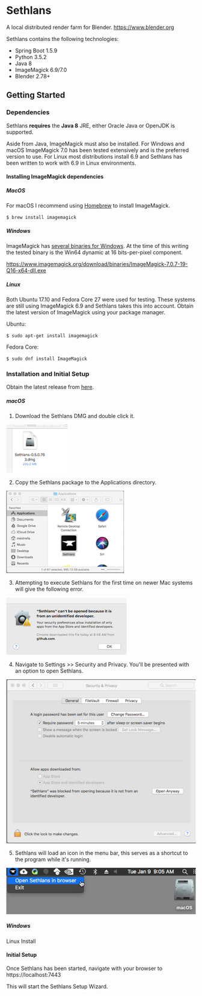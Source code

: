 
# Sethlans
A local distributed render farm for Blender. https://www.blender.org

Sethlans contains the following technologies:
 - Spring Boot 1.5.9
 - Python 3.5.2
 - Java 8
 - ImageMagick 6.9/7.0
 - Blender 2.78+
 
 
 ## Getting Started
### Dependencies
Sethlans **requires** the **Java 8** JRE, either Oracle Java or OpenJDK is supported.
 
Aside from Java, ImageMagick must also be installed.  For Windows and macOS ImageMagick 7.0 has been tested extensively and is the preferred version to use.  For Linux most distributions install 6.9 and Sethlans has been written to work with 6.9 in Linux environments.

#### Installing ImageMagick dependencies
##### MacOS
For macOS I recommend using [Homebrew](https://brew.sh/) to install ImageMagick.

    $ brew install imagemagick

##### Windows
ImageMagick has [several binaries for Windows](http://www.imagemagick.org/script/download.php#windows).  At the time of this writing the tested binary is the Win64 dynamic at 16 bits-per-pixel component.

https://www.imagemagick.org/download/binaries/ImageMagick-7.0.7-19-Q16-x64-dll.exe
 
##### Linux
Both Ubuntu 17.10 and Fedora Core 27 were used for testing.  These systems are still using ImageMagick 6.9 and Sethlans takes this into account.  Obtain the latest version of ImageMagick using your package manager. 

Ubuntu:
 
    $ sudo apt-get install imagemagick

Fedora Core:

    $ sudo dnf install ImageMagick

### Installation and Initial Setup
Obtain the latest release from [here](https://github.com/dryad-naiad-software/sethlans/releases).

##### macOS

 1. Download the Sethlans DMG and double click it.

![](https://github.com/dryad-naiad-software/sethlans/raw/master/wiki/images/sethlans_dmg.png)

 2. Copy the Sethlans package to the Applications directory.
 
   ![](https://github.com/dryad-naiad-software/sethlans/raw/master/wiki/images/sethlans_applications.png)
 
 3.  Attempting to execute Sethlans for the first time on newer Mac systems will give the following error.
 
 ![](https://github.com/dryad-naiad-software/sethlans/raw/master/wiki/images/gatekeeper.png)
 
 4. Navigate to Settings >> Security and Privacy.  You'll be presented with an option to open Sethlans.
 
 ![](https://github.com/dryad-naiad-software/sethlans/raw/master/wiki/images/security_and_privacy.png)
 
 5. Sethlans will load an icon in the menu bar, this serves as a shortcut to the program while it's running.

![](https://github.com/dryad-naiad-software/sethlans/raw/master/wiki/images/sethlans_link.png)

##### Windows

Linux Install

#### Initial Setup
Once Sethlans has been started, navigate with your browser to https://localhost:7443

This will start the Sethlans Setup Wizard.